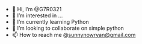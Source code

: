 - 👋 Hi, I’m @G7R0321
- 👀 I’m interested in ...
- 🌱 I’m currently learning Python
- 💞️ I’m looking to collaborate on simple python
- 📫 How to reach me @sunnynowryan@gmail.com

<!---
G7R0321/G7R0321 is a ✨ special ✨ repository because its `README.md` (this file) appears on your GitHub profile.
You can click the Preview link to take a look at your changes.
--->
